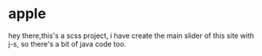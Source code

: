 # apple
hey there,this's a scss project,
i have create the main slider of this site with j-s, so there's a bit of java code too.
